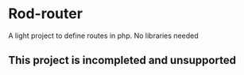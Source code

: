 # Rod-router

A light project to define routes in php. No libraries needed

## This project is incompleted and unsupported
